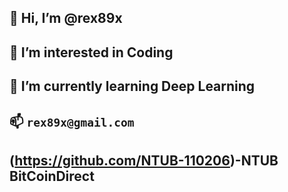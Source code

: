 ## 👋 Hi, I’m @rex89x
## 👀 I’m interested in Coding
## 🌱 I’m currently learning Deep Learning
## 📫 `rex89x@gmail.com`
## (https://github.com/NTUB-110206)-NTUB BitCoinDirect

<!---
rex89x/rex89x is a ✨ special ✨ repository because its `README.md` (this file) appears on your GitHub profile.
You can click the Preview link to take a look at your changes.
--->
